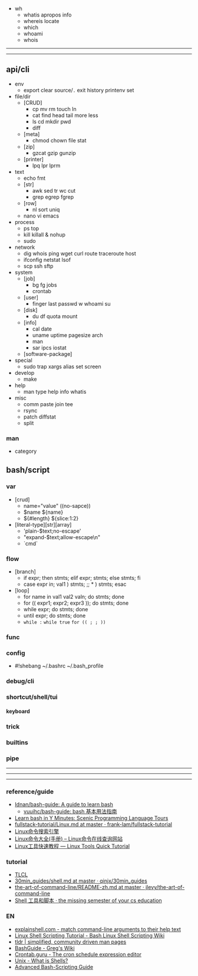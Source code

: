 - wh
  - whatis apropos info
  - whereis locate
  - which
  - whoami
  - whois
---
---
## api/cli
- env
  - export clear source/`.` exit history printenv set
- file/dir
  - [CRUD]
    - cp mv rm touch ln
    - cat find head tail more less
    - ls cd mkdir pwd
    - diff
  - [meta]
    - chmod chown file stat
  - [zip]
    - gzcat gzip gunzip
  - [printer]
    - lpq lpr lprm
- text
  - echo fmt 
  - [str]
    - awk sed tr wc cut
    - grep egrep fgrep 
  - [row]
    - nl sort uniq
  - nano vi emacs
- process
  - ps top
  - kill killall & nohup
  - sudo
- network
  - dig whois ping wget curl route traceroute host
  - ifconfig netstat lsof
  - scp ssh sftp
- system
  - [job]
    - bg fg jobs 
    - crontab
  - [user]
    - finger last passwd w whoami su
  - [disk]
    - du df quota mount
  - [info]
    - cal date
    - uname uptime pagesize arch
    - man
    - sar ipcs iostat
  - [software-package]
- special
  - sudo trap xargs alias set screen
- develop
  - make 
- help
  - man type help info whatis 
- misc
  - comm paste join tee
  - rsync
  - patch diffstat
  - split
### man
- category
## bash/script
### var
- [crud]
  - name="value"  ((no-sapce))
  - $name ${name}
  - ${#length} ${slice:1:2}
- [literal-type][str][array]
  - 'plain-$text;no-escape' 
  - "expand-$text;allow-escape\n"
  - \`cmd\`
### flow
- [branch]
  - if expr; then stmts; elif expr; stmts; else stmts; fi
  - case expr in; val1 ) stmts; ;; * ) stmts; esac
- [loop]
  - for name in val1 val2 valn; do stmts; done
  - for (( expr1; expr2; expr3 )); do stmts; done
  - while expr; do stmts; done
  - until expr; do stmts; done
  - `while :` `while true` `for (( ; ; ))`
### func
### config
- #!shebang ~/.bashrc ~/.bash_profile
### debug/cli
### shortcut/shell/tui
#### keyboard
### trick
### builtins
### pipe


---
---
---
### reference/guide
- [Idnan/bash-guide: A guide to learn bash](https://github.com/Idnan/bash-guide)
  - [vuuihc/bash-guide: bash 基本用法指南](https://github.com/vuuihc/bash-guide)
- [Learn bash in Y Minutes: Scenic Programming Language Tours](https://learnxinyminutes.com/docs/zh-cn/bash-cn/)
- [fullstack-tutorial/Linux.md at master · frank-lam/fullstack-tutorial](https://github.com/frank-lam/fullstack-tutorial/blob/master/notes/Linux.md)
- [Linux命令搜索引擎](https://wangchujiang.com/linux-command/)
- [Linux命令大全(手册) – Linux命令在线查询网站](https://www.linuxcool.com/)
- [Linux工具快速教程 — Linux Tools Quick Tutorial](https://linuxtools-rst.readthedocs.io/zh_CN/latest/)
### tutorial
- [TLCL](http://billie66.github.io/TLCL/book/) [](#详细的双语混排教材顺便练习英语但不适合速成)
- [30min_guides/shell.md at master · qinjx/30min_guides](https://github.com/qinjx/30min_guides/blob/master/shell.md)
- [the-art-of-command-line/README-zh.md at master · jlevy/the-art-of-command-line](https://github.com/jlevy/the-art-of-command-line/blob/master/README-zh.md)
- [Shell 工具和脚本 · the missing semester of your cs education](https://missing-semester-cn.github.io/2020/shell-tools/)
### EN
- [explainshell.com - match command-line arguments to their help text](https://explainshell.com/)
- [Linux Shell Scripting Tutorial - Bash Linux Shell Scripting Wiki](https://bash.cyberciti.biz/guide/Main_Page)
- [tldr | simplified, community driven man pages](https://tldr.ostera.io/)
- [BashGuide - Greg's Wiki](http://mywiki.wooledge.org/BashGuide)
- [Crontab.guru - The cron schedule expression editor](https://crontab.guru/)
- [Unix - What is Shells?](https://www.tutorialspoint.com/unix/unix-shell.htm)
- [Advanced Bash-Scripting Guide](https://tldp.org/LDP/abs/html/)

